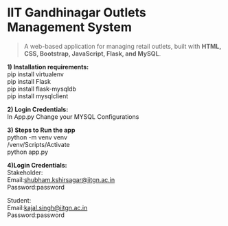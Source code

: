 # IIT Gandhinagar Outlets Management System

> A web-based application for managing retail outlets, built with **HTML, CSS, Bootstrap, JavaScript, Flask, and MySQL**.

**1) Installation requirements:**\
pip install virtualenv\
pip install Flask\
pip install flask-mysqldb\
pip install mysqlclient

**2) Login Credentials:**\
In App.py Change your MYSQL Configurations

**3) Steps to Run the app**\
python -m venv venv\
/venv/Scripts/Activate\
python app.py

**4)Login Credentials:**\
Stakeholder:\
Email:shubham.kshirsagar@iitgn.ac.in\
Password:password

Student:\
Email:kajal.singh@iitgn.ac.in\
Password:password

